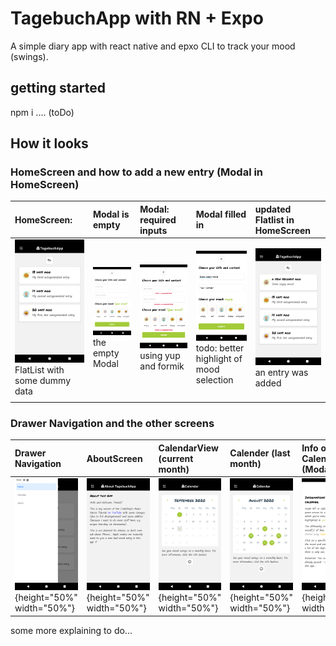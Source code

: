 # TagebuchApp with RN + Expo
A simple diary app with react native and epxo CLI to track your mood (swings). 

## getting started
npm i
.... (toDo)

## How it looks

### HomeScreen and how to add a new entry (Modal in HomeScreen)

| HomeScreen: | Modal is empty | Modal: required inputs | Modal filled in | updated Flatlist in HomeScreen |
|:------------------|:--------------------|:--------------------|:--------------------|:--------------------|
| ![alt text](https://github.com/anneKoethke/tagebuch/blob/master/assets/examplePics/01-HomeScreen.png "HomeScreen") FlatList with some dummy data | ![alt text](https://github.com/anneKoethke/tagebuch/blob/master/assets/examplePics/02-ModalEntryFrom_empty.png "Modal - new Entry (empty)") the empty Modal | ![alt text](https://github.com/anneKoethke/tagebuch/blob/master/assets/examplePics/03-ModalEntryForm_required.png "Modal - new Entry (required inputs and warning)") using yup and formik | ![alt text](https://github.com/anneKoethke/tagebuch/blob/master/assets/examplePics/04-ModalEntryForm_with_data.png "Modal - new Entry (with data)") todo: better highlight of mood selection | ![alt text](https://github.com/anneKoethke/tagebuch/blob/master/assets/examplePics/05-updated_HomeScreen.png "updated HomeScreen") an entry was added |
|  |  |  |  |  |

### Drawer Navigation and the other screens

| Drawer Navigation | AboutScreen | CalendarView (current month) | Calender (last month)  | Info on CalendarView (Modal) | HomeScreen: EntryDetails |
|:------------------|:------------|:-----------------------------|:-----------------------|:-----------------------------|:--------------------|
| ![alt text](https://github.com/anneKoethke/tagebuch/blob/master/assets/examplePics/06-DrawerNavigation.png "DrawerNavigation"){height="50%" width="50%"} | ![alt text](https://github.com/anneKoethke/tagebuch/blob/master/assets/examplePics/07-AboutScreen.png "AboutScreen"){height="50%" width="50%"} |![alt text](https://github.com/anneKoethke/tagebuch/blob/master/assets/examplePics/08-CalendarView.png "CalendarView - current month"){height="50%" width="50%"} | ![alt text](https://github.com/anneKoethke/tagebuch/blob/master/assets/examplePics/09-CalendarView_last_month.png "last month"){height="50%" width="50%"} | ![alt text](https://github.com/anneKoethke/tagebuch/blob/master/assets/examplePics/10-ModalCalendarInfo.png "Info on CalendarView (Modal)"){height="50%" width="50%"} | ![alt text](https://github.com/anneKoethke/tagebuch/blob/master/assets/examplePics/09-CalendarView_last_month.png "last month"){height="50%" width="50%"} | ![alt text](https://github.com/anneKoethke/tagebuch/blob/master/assets/examplePics/11-EntryDetails.png "EntryDetails"){height="50%" width="50%"} |


some more explaining to do...
